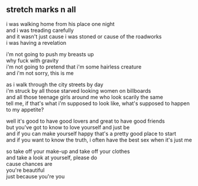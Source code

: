## stretch marks n all

i was walking home from his place one night  
and i was treading carefully  
and it wasn't just cause i was stoned or cause of the roadworks  
i was having a revelation

i'm not going to push my breasts up  
why fuck with gravity  
i'm not going to pretend that i'm some hairless creature  
and i'm not sorry, this is me

as i walk through the city streets by day  
i'm struck by all those starved looking women on billboards  
and all those teenage girls around me who look scarily the same  
tell me, if that's what i'm supposed to look like, what's supposed
to happen to my appetite?

well it's good to have good lovers and great to have good friends  
but you've got to know to love yourself and just be  
and if you can make yourself happy that's a pretty good place to
start  
and if you want to know the truth, i often have the best sex when
it's just me

so take off your make-up and take off your clothes  
and take a look at yourself, please do  
cause chances are  
you're beautiful  
just because you're you
